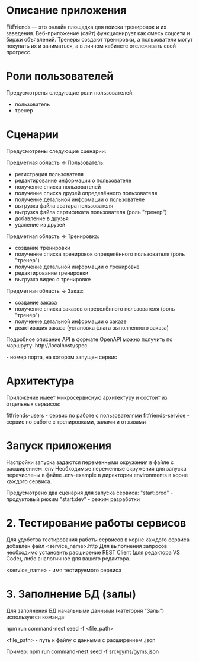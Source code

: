 # Описание приложения

FitFriends — это онлайн площадка для поиска тренировок и их заведения. Веб-приложение (сайт) функционирует как смесь соцсети и биржи объявлений. Тренеры создают тренировки, а пользователи могут покупать их и заниматься, а в личном кабинете отслеживать свой прогресс.

# Роли пользователей

Предусмотрены следующие роли пользователей:
- пользователь
- тренер

# Сценарии

Предусмотрены следующие сценарии:

Предметная область -> Пользователь:
- регистрация пользователя
- редактирование информации о пользователе
- получение списка пользователей
- получение списка друзей определённого пользователя
- получение детальной информации о пользователе
- выгрузка файла аватара пользователя
- выгрузка файла сертификата пользователя (роль "тренер")
- добавление в друзья
- удаление из друзей

Предметная область -> Тренировка:
- создание тренировки
- получение списка тренировок определённого пользователя (роль "тренер")
- получение детальной информации о тренировке
- редактирование тренировки
- выгрузка видео о тренировке

Предметная область -> Заказ:
- создание заказа
- получение списка заказов определённого пользователя (роль "тренер")
- получение детальной информации о заказе
- деактивация заказа (установка флага выполненного заказа)

Подробное описание API в формате OpenAPI можно получить по маршруту: http://localhost:<port>/spec

<port> - номер порта, на котором запущен сервис

# Архитектура

Приложение имеет микросервисную архитектуру и состоит из отдельных сервисов:

fitfriends-users - сервис по работе с пользователями
fitfriends-service - сервис по работе с тренировками, залами и отзывами 

# Запуск приложения

Настройки запуска задаются переменными окружения в файле с расширением .env
Необходимые переменные окружения для запуска перечислены в файле .env-example в директории environments в корне каждого сервиса.

Предусмотрено два сценария для запуска сервиса:
"start:prod" - продуктовый режим
"start:dev" - режим разработки

# 2. Тестирование работы сервисов

Для удобства тестирования работы сервисов в корне каждого сервиса добавлен файл <service_name>.http
Для выполнения запросов необходимо установить расширение REST Client (для редактора VS Code), либо аналогичное для вашего редактора.

<service_name> - имя тестируемого сервиса

# 3. Заполнение БД (залы)

Для заполнения БД начальными данными (категория "Залы") используется команда:

npm run command-nest seed -f <file_path>

<file_path> - путь к файлу с данными с расширением .json

Пример:
npm run command-nest seed -f src/gyms/gyms.json
